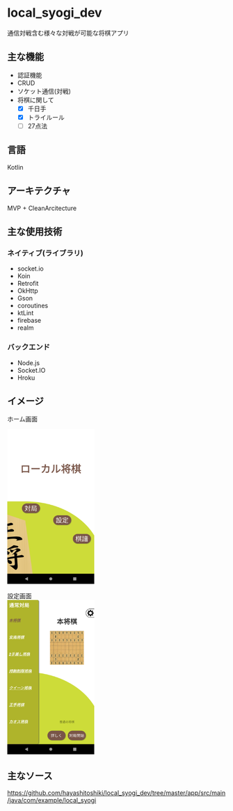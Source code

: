 # local_syogi_dev
通信対戦含む様々な対戦が可能な将棋アプリ

## 主な機能
* 認証機能　　
* CRUD  
* ソケット通信(対戦)  
* 将棋に関して
  - [x] 千日手
  - [x] トライルール
  - [ ] 27点法

## 言語
Kotlin

## アーキテクチャ
MVP + CleanArcitecture

## 主な使用技術
### ネイティブ(ライブラリ)
* socket.io
* Koin
* Retrofit
* OkHttp
* Gson
* coroutines
* ktLint
* firebase
* realm
### バックエンド
* Node.js
* Socket.IO
* Hroku


## イメージ
ホーム画面  

<img src="https://github.com/hayashitoshiki/local_syogi_dev/blob/master/picture/top_page.png" width="200">  

設定画面  
<img src="https://github.com/hayashitoshiki/local_syogi_dev/blob/master/picture/setting_page.png" width="200">

## 主なソース
https://github.com/hayashitoshiki/local_syogi_dev/tree/master/app/src/main/java/com/example/local_syogi
